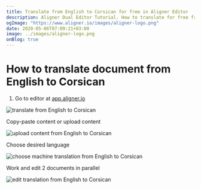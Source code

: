 ```yaml
---
title: Translate from English to Corsican for free in Aligner Editor
description: Aligner Dual Editor Tutorial. How to translate for free from English to Corsican. Aligner is multilingual document management platform. 
ogImage: "https://www.aligner.io/images/aligner-logo.png"
date: 2020-05-06T07:09:21+03:00
image: ../images/aligner-logo.png
onBlog: true
---
```


# How to translate document from English to Corsican

1. Go to editor at [app.aligner.io](https://app.aligner.io "Aligner App web page")

![translate from English to Corsican](../aligner-blank-editor.png "translate from English to Corsican")

Copy-paste content or upload content

![upload content from English to Corsican](../aligner-uploaded-document.png "upload content from English to Corsican")

Choose desired language

![choose machine translation from English to Corsican](../aligner-language-dropdown.png "choose machine translation from English to Corsican")

Work and edit 2 documents in parallel

![edit translation from English to Corsican](../aligner-double-sitded-editor.png "edit translation from English to Corsican")

